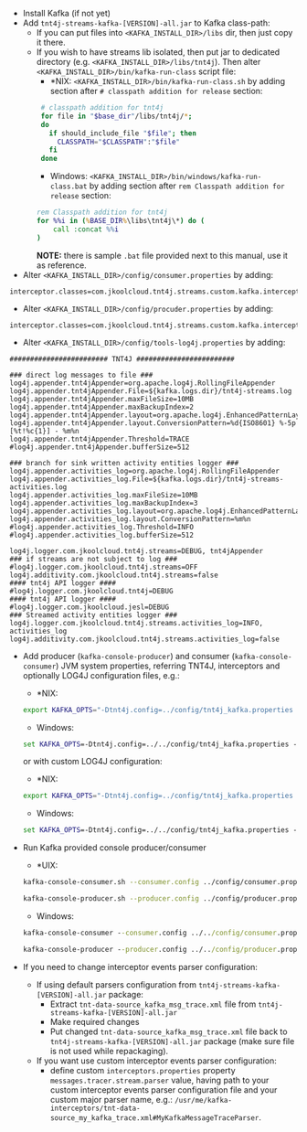 * Install Kafka (if not yet)
* Add `tnt4j-streams-kafka-[VERSION]-all.jar` to Kafka class-path:
    * If you can put files into `<KAFKA_INSTALL_DIR>/libs` dir, then just copy it there. 
    * If you wish to have streams lib isolated, then put jar to dedicated directory (e.g. `<KAFKA_INSTALL_DIR>/libs/tnt4j`). Then alter 
    `<KAFKA_INSTALL_DIR>/bin/kafka-run-class` script file: 
        * *NIX: `<KAFKA_INSTALL_DIR>/bin/kafka-run-class.sh` by adding section after `# classpath addition for release` section:
        ```bash
         # classpath addition for tnt4j
         for file in "$base_dir"/libs/tnt4j/*;
         do
           if should_include_file "$file"; then
             CLASSPATH="$CLASSPATH":"$file"
           fi
         done
        ```
        * Windows: `<KAFKA_INSTALL_DIR>/bin/windows/kafka-run-class.bat` by adding section after `rem Classpath addition for release` 
        section:
        ```cmd
        rem Classpath addition for tnt4j
        for %%i in (%BASE_DIR%\libs\tnt4j\*) do (
            call :concat %%i
        )
        ```
        **NOTE:** there is sample `.bat` file provided next to this manual, use it as reference.
* Alter `<KAFKA_INSTALL_DIR>/config/consumer.properties` by adding:
```properties
interceptor.classes=com.jkoolcloud.tnt4j.streams.custom.kafka.interceptors.TNTKafkaCInterceptor
```
* Alter `<KAFKA_INSTALL_DIR>/config/procuder.properties` by adding:
```properties
interceptor.classes=com.jkoolcloud.tnt4j.streams.custom.kafka.interceptors.TNTKafkaPInterceptor
```
* Alter `<KAFKA_INSTALL_DIR>/config/tools-log4j.properties` by adding:
```properties
######################## TNT4J ########################

### direct log messages to file ###
log4j.appender.tnt4jAppender=org.apache.log4j.RollingFileAppender
log4j.appender.tnt4jAppender.File=${kafka.logs.dir}/tnt4j-streams.log
log4j.appender.tnt4jAppender.maxFileSize=10MB
log4j.appender.tnt4jAppender.maxBackupIndex=2
log4j.appender.tnt4jAppender.layout=org.apache.log4j.EnhancedPatternLayout
log4j.appender.tnt4jAppender.layout.ConversionPattern=%d{ISO8601} %-5p [%t!%c{1}] - %m%n
log4j.appender.tnt4jAppender.Threshold=TRACE
#log4j.appender.tnt4jAppender.bufferSize=512

### branch for sink written activity entities logger ###
log4j.appender.activities_log=org.apache.log4j.RollingFileAppender
log4j.appender.activities_log.File=${kafka.logs.dir}/tnt4j-streams-activities.log
log4j.appender.activities_log.maxFileSize=10MB
log4j.appender.activities_log.maxBackupIndex=3
log4j.appender.activities_log.layout=org.apache.log4j.EnhancedPatternLayout
log4j.appender.activities_log.layout.ConversionPattern=%m%n
#log4j.appender.activities_log.Threshold=INFO
#log4j.appender.activities_log.bufferSize=512

log4j.logger.com.jkoolcloud.tnt4j.streams=DEBUG, tnt4jAppender
### if streams are not subject to log ###
#log4j.logger.com.jkoolcloud.tnt4j.streams=OFF
log4j.additivity.com.jkoolcloud.tnt4j.streams=false
#### tnt4j API logger ####
#log4j.logger.com.jkoolcloud.tnt4j=DEBUG
#### tnt4j API logger ####
#log4j.logger.com.jkoolcloud.jesl=DEBUG
### Streamed activity entities logger ###
log4j.logger.com.jkoolcloud.tnt4j.streams.activities_log=INFO, activities_log
log4j.additivity.com.jkoolcloud.tnt4j.streams.activities_log=false
```
* Add producer (`kafka-console-producer`) and consumer (`kafka-console-consumer`) JVM system properties, referring TNT4J, interceptors and 
optionally LOG4J configuration files, e.g.:
    * *NIX:
    ```bash
    export KAFKA_OPTS="-Dtnt4j.config=../config/tnt4j_kafka.properties -Dinterceptors.config=../config/interceptors.properties"    
    ```
    * Windows:
    ```cmd
    set KAFKA_OPTS=-Dtnt4j.config=../../config/tnt4j_kafka.properties -Dinterceptors.config=../../config/interceptors.properties
    ```
  or with custom LOG4J configuration:
    * *NIX:
    ```bash
    export KAFKA_OPTS="-Dtnt4j.config=../config/tnt4j_kafka.properties -Dinterceptors.config=../config/interceptors.properties -Dlog4j.configuration=file:../config/my_log4j.properties"    
    ```
    * Windows:
    ```cmd
    set KAFKA_OPTS=-Dtnt4j.config=../../config/tnt4j_kafka.properties -Dinterceptors.config=../../config/interceptors.properties -Dlog4j.configuration="file:../../config/my_log4j.properties"
    ```

* Run Kafka provided console producer/consumer
    * *UIX:
    ```bash
    kafka-console-consumer.sh --consumer.config ../config/consumer.properties --bootstrap-server localhost:9092 --topic tnt4j_streams_kafka_intercept_test_page_visits --from-beginning
    ```    
    ```bash
    kafka-console-producer.sh --producer.config ../config/producer.properties --broker-list localhost:9092 --topic tnt4j_streams_kafka_intercept_test_page_visits
    ```
    * Windows:
    ```cmd
    kafka-console-consumer --consumer.config ../../config/consumer.properties --bootstrap-server localhost:9092 --topic tnt4j_streams_kafka_intercept_test_page_visits --from-beginning
    ```    
    ```cmd
    kafka-console-producer --producer.config ../../config/producer.properties --broker-list localhost:9092 --topic tnt4j_streams_kafka_intercept_test_page_visits
    ```
* If you need to change interceptor events parser configuration:
    * If using default parsers configuration from `tnt4j-streams-kafka-[VERSION]-all.jar` package:
        * Extract `tnt-data-source_kafka_msg_trace.xml` file from `tnt4j-streams-kafka-[VERSION]-all.jar`
        * Make required changes
        * Put changed `tnt-data-source_kafka_msg_trace.xml` file back to `tnt4j-streams-kafka-[VERSION]-all.jar` package (make sure file is 
        not used while repackaging).
    * If you want use custom interceptor events parser configuration:
        * define custom `interceptors.properties` property `messages.tracer.stream.parser` value, having path to your custom interceptor 
        events parser configuration file and your custom major parser name, e.g.: 
        `/usr/me/kafka-interceptors/tnt-data-source_my_kafka_trace.xml#MyKafkaMessageTraceParser`.